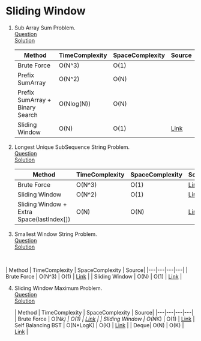 # Sliding Window
1. Sub Array Sum Problem. 
   <br /> [Question](/3.%20Sliding%20Window/docs/1.SlidingWindow-Question1.jpg)
   <br /> [Solution](/3.%20Sliding%20Window/1.question1-solution.cpp)
   <br />

   | Method | TimeComplexity | SpaceComplexity | Source|
   |---|---|---| --- |
   | Brute Force  | O(N^3) | O(1) |
   | Prefix SumArray | O(N^2)  | O(N) |
   | Prefix SumArray + Binary Search | O(Nlog(N))  | O(N) |  
   | Sliding Window | O(N) | O(1) | [Link](/3.%20Sliding%20Window/1.question1-solution.cpp) |

2. Longest Unique SubSequence String Problem.
   <br /> [Question](/3.%20Sliding%20Window/docs/2.SlidingWindow-Question2.jpg)
   <br /> [Solution](/3.%20Sliding%20Window/2.question2-solution.cpp)
   <br />

   | Method | TimeComplexity | SpaceComplexity | Source| 
      |---|---|---|---|
   | Brute Force  | O(N^3) | O(1) | [Link](https://www.geeksforgeeks.org/length-of-the-longest-substring-without-repeating-characters/) |
   | Sliding Window | O(N^2) | O(1) | [Link](https://www.geeksforgeeks.org/length-of-the-longest-substring-without-repeating-characters/)
   | Sliding Window + Extra Space(lastIndex[]) | O(N)  | O(N) | [Link](/3.%20Sliding%20Window/2.question2-solution.cpp) |

3.  Smallest Window String Problem.
   <br /> [Question](/3.%20Sliding%20Window/docs/3.SlidingWindow-Question3.jpg)
   <br /> [Solution](/3.%20Sliding%20Window/3.question3-solution.cpp)
   <br />

   | Method | TimeComplexity | SpaceComplexity | Source| 
         |---|---|---|---|
   | Brute Force  | O(N^3) | O(1) | [Link](/https://www.geeksforgeeks.org/find-the-smallest-window-in-a-string-containing-all-characters-of-another-string/) |
   | Sliding Window | O(N) | O(1) | [Link](/3.%20Sliding%20Window/3.question3-solution.cpp) |

4. Sliding Window Maximum Problem.
   <br /> [Question](/3.%20Sliding%20Window/docs/4.SlidingWindow-Question4.jpg)
   <br /> [Solution](/3.%20Sliding%20Window/4.question4-solution.cpp)
   <br />

   | Method | TimeComplexity | SpaceComplexity | Source| 
         |---|---|---|---|
   | Brute Force  | O(N*k) | O(1) | [Link](https://www.geeksforgeeks.org/sliding-window-maximum-maximum-of-all-subarrays-of-size-k/) |
   | Sliding Window | O(N*K) | O(1) | [Link](/3.%20Sliding%20Window/4.question4-solution.cpp)
   | Self Balancing BST | O(N*LogK)  | O(K) | [Link](https://www.geeksforgeeks.org/sliding-window-maximum-maximum-of-all-subarrays-of-size-k/) |
   | Deque| O(N)  | O(K) | [Link](https://www.geeksforgeeks.org/sliding-window-maximum-maximum-of-all-subarrays-of-size-k/) |

